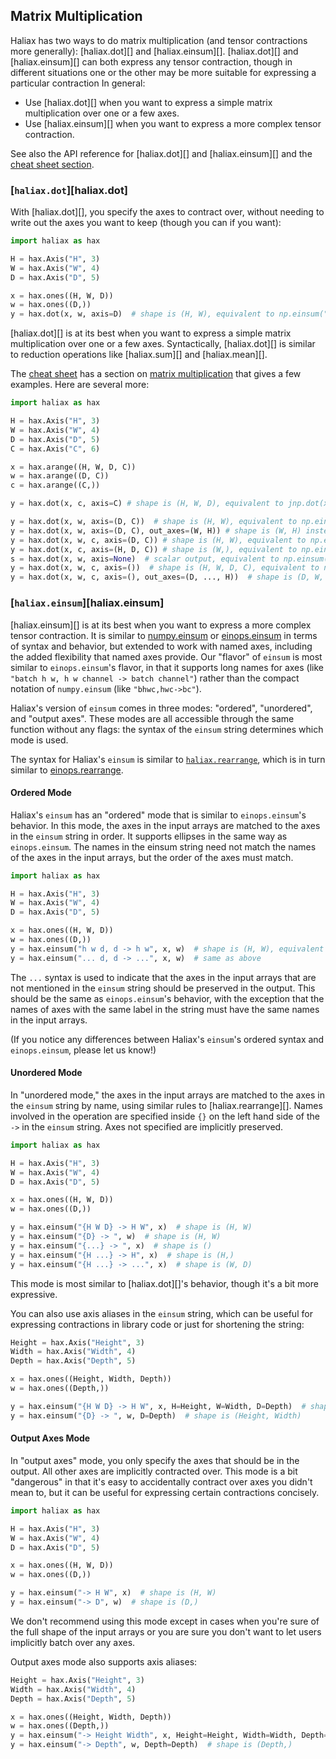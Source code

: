 ## Matrix Multiplication

Haliax has two ways to do matrix multiplication (and tensor contractions more generally):
[haliax.dot][] and [haliax.einsum][]. [haliax.dot][] and [haliax.einsum][]
can both express any tensor contraction, though in different situations one or the other may be
more suitable for expressing a particular contraction In general:

- Use [haliax.dot][] when you want to express a simple matrix multiplication over one or a few axes.
- Use [haliax.einsum][] when you want to express a more complex tensor contraction.

See also the API reference for [haliax.dot][] and [haliax.einsum][] and the
[cheat sheet section](cheatsheet.md#matrix-multiplication).

### [`haliax.dot`][haliax.dot]

With [haliax.dot][], you specify the axes to contract over, without needing to write out the
axes you want to keep (though you can if you want):

```python
import haliax as hax

H = hax.Axis("H", 3)
W = hax.Axis("W", 4)
D = hax.Axis("D", 5)

x = hax.ones((H, W, D))
w = hax.ones((D,))
y = hax.dot(x, w, axis=D)  # shape is (H, W), equivalent to np.einsum("hwd,d->hw", x, w)
```

[haliax.dot][] is at its best when you want to express a simple matrix multiplication over one or a few axes.
Syntactically, [haliax.dot][] is similar to reduction operations like [haliax.sum][] and [haliax.mean][].

The [cheat sheet](cheatsheet.md) has a section on [matrix multiplication](cheatsheet.md#matrix-multiplication)
that gives a few examples. Here are several more:

```python
import haliax as hax

H = hax.Axis("H", 3)
W = hax.Axis("W", 4)
D = hax.Axis("D", 5)
C = hax.Axis("C", 6)

x = hax.arange((H, W, D, C))
w = hax.arange((D, C))
c = hax.arange((C,))

y = hax.dot(x, c, axis=C) # shape is (H, W, D), equivalent to jnp.dot(x, c)

y = hax.dot(x, w, axis=(D, C))  # shape is (H, W), equivalent to np.einsum("...dc,dc->...", x, w)
y = hax.dot(x, w, axis=(D, C), out_axes=(W, H)) # shape is (W, H) instead of (H, W)
y = hax.dot(x, w, c, axis=(D, C)) # shape is (H, W), equivalent to np.einsum("...dc,dc,c->...", x, w, c)
y = hax.dot(x, c, axis=(H, D, C)) # shape is (W,), equivalent to np.einsum("hwdc,c->w", x, c)
s = hax.dot(x, w, axis=None)  # scalar output, equivalent to np.einsum("hwdc,dc->", x, w)
y = hax.dot(x, w, c, axis=())  # shape is (H, W, D, C), equivalent to np.einsum("hwdc,dc,c->hwdc", x, w, c)
y = hax.dot(x, w, c, axis=(), out_axes=(D, ..., H))  # shape is (D, W, C, H), equivalent to np.einsum("hwdc,dc,c->dwch", x, w, c)
```

### [`haliax.einsum`][haliax.einsum]

[haliax.einsum][] is at its best when you want to express a more complex tensor contraction.
It is similar to [numpy.einsum](https://numpy.org/doc/stable/reference/generated/numpy.einsum.html)
or [einops.einsum](https://einops.rocks/api/einsum/) in terms of syntax and behavior,
but extended to work with named axes, including the added flexibility that named axes provide.
Our "flavor" of `einsum` is most similar to `einops.einsum`'s flavor, in that
it supports long names for axes (like `"batch h w, h w channel -> batch channel"`)
rather than the compact notation of `numpy.einsum` (like `"bhwc,hwc->bc"`).

Haliax's version of `einsum` comes in three modes: "ordered", "unordered", and "output axes".
These modes are all accessible through the same function without any flags: the syntax
of the `einsum` string determines which mode is used.

The syntax for Haliax's `einsum` is similar to [`haliax.rearrange`](rearrange.md), which
is in turn similar to [einops.rearrange](https://einops.rocks/api/rearrange/).

#### Ordered Mode

Haliax's `einsum` has an "ordered" mode that is similar to `einops.einsum`'s behavior.
In this mode, the axes in the input arrays are matched to the axes in the `einsum` string in order.
It supports ellipses in the same way as `einops.einsum`. The names in the einsum string need not
match the names of the axes in the input arrays, but the order of the axes must match.

```python
import haliax as hax

H = hax.Axis("H", 3)
W = hax.Axis("W", 4)
D = hax.Axis("D", 5)

x = hax.ones((H, W, D))
w = hax.ones((D,))
y = hax.einsum("h w d, d -> h w", x, w)  # shape is (H, W), equivalent to jnp.einsum("hwd,d->hw", x, w)
y = hax.einsum("... d, d -> ...", x, w)  # same as above
```

The `...` syntax is used to indicate that the axes in the input arrays that are not mentioned in the `einsum` string
should be preserved in the output. This should be the same as `einops.einsum`'s behavior, with the exception
that the names of axes with the same label in the string must have the same names in the input arrays.

(If you notice any differences between Haliax's `einsum`'s ordered syntax and `einops.einsum`, please let us know!)

#### Unordered Mode

In "unordered mode," the axes in the input arrays are matched to the axes in the `einsum` string by name,
using similar rules to [haliax.rearrange][]. Names involved in the operation are specified inside `{}`
on the left hand side of the `->` in the `einsum` string. Axes not specified are implicitly preserved.

```python
import haliax as hax

H = hax.Axis("H", 3)
W = hax.Axis("W", 4)
D = hax.Axis("D", 5)

x = hax.ones((H, W, D))
w = hax.ones((D,))

y = hax.einsum("{H W D} -> H W", x)  # shape is (H, W)
y = hax.einsum("{D} -> ", w)  # shape is (H, W)
y = hax.einsum("{...} -> ", x)  # shape is ()
y = hax.einsum("{H ...} -> H", x)  # shape is (H,)
y = hax.einsum("{H ...} -> ...", x)  # shape is (W, D)
```

This mode is most similar to [haliax.dot][]'s behavior, though it's a bit more expressive.

You can also use axis aliases in the `einsum` string, which can be useful for expressing contractions
in library code or just for shortening the string:

```python
Height = hax.Axis("Height", 3)
Width = hax.Axis("Width", 4)
Depth = hax.Axis("Depth", 5)

x = hax.ones((Height, Width, Depth))
w = hax.ones((Depth,))

y = hax.einsum("{H W D} -> H W", x, H=Height, W=Width, D=Depth)  # shape is (Height, Width)
y = hax.einsum("{D} -> ", w, D=Depth)  # shape is (Height, Width)
```


#### Output Axes Mode

In "output axes" mode, you only specify the axes that should be in the output. All other
axes are implicitly contracted over. This mode is a bit "dangerous" in that it's easy to
accidentally contract over axes you didn't mean to, but it can be useful for expressing
certain contractions concisely.

```python
import haliax as hax

H = hax.Axis("H", 3)
W = hax.Axis("W", 4)
D = hax.Axis("D", 5)

x = hax.ones((H, W, D))
w = hax.ones((D,))

y = hax.einsum("-> H W", x)  # shape is (H, W)
y = hax.einsum("-> D", w)  # shape is (D,)
```

We don't recommend using this mode except in cases when you're sure of the full shape of the input arrays
or you are sure you don't want to let users implicitly batch over any axes.

Output axes mode also supports axis aliases:

```python
Height = hax.Axis("Height", 3)
Width = hax.Axis("Width", 4)
Depth = hax.Axis("Depth", 5)

x = hax.ones((Height, Width, Depth))
w = hax.ones((Depth,))
y = hax.einsum("-> Height Width", x, Height=Height, Width=Width, Depth=Depth)  # shape is (Height, Width)
y = hax.einsum("-> Depth", w, Depth=Depth)  # shape is (Depth,)
```
